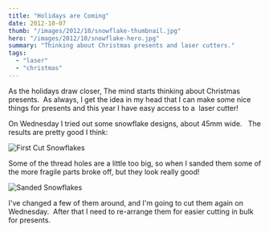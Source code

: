 ```yaml
---
title: "Holidays are Coming"
date: 2012-10-07
thumb: "/images/2012/10/snowflake-thumbnail.jpg"
hero: "/images/2012/10/snowflake-hero.jpg"
summary: "Thinking about Christmas presents and laser cutters."
tags: 
  - "laser"
  - "christmas"
---
```

As the holidays draw closer, The mind starts thinking about Christmas presents.  As always, I get the idea in my head that I can make some nice things for presents and this year I have easy access to a  laser cutter!

On Wednesday I tried out some snowflake designs, about 45mm wide.   The results are pretty good I think:

![First Cut Snowflakes](/images/2012/10/first_cut.jpg)

Some of the thread holes are a little too big, so when I sanded them some of the more fragile parts broke off, but they look really good!

![Sanded Snowflakes](/images/2012/10/sanded.jpg)

I've changed a few of them around, and I'm going to cut them again on Wednesday.  After that I need to re-arrange them for easier cutting in bulk for presents.
